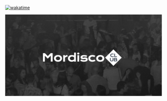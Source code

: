 [![wakatime](https://wakatime.com/badge/user/c8d2802f-0742-4964-bd79-1cb374b6de43/project/9f705126-6463-49fb-8964-386c634a5109.svg)](https://wakatime.com/badge/user/c8d2802f-0742-4964-bd79-1cb374b6de43/project/9f705126-6463-49fb-8964-386c634a5109)

![Mordisco Club](/public/og/mordisco.png)

